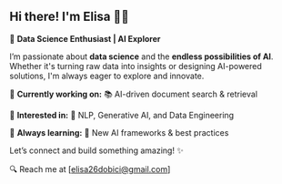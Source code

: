 ##  Hi there! I'm Elisa 👩‍💻

🚀 **Data Science Enthusiast | AI Explorer**  

I’m passionate about **data science** and the **endless possibilities of AI**. Whether it's turning raw data into insights or designing AI-powered solutions, I'm always eager to explore and innovate.  

🔹 **Currently working on:** 📚 AI-driven document search & retrieval

🔹 **Interested in:** 🤖 NLP, Generative AI, and Data Engineering

🔹 **Always learning:** 🧠 New AI frameworks & best practices  

Let’s connect and build something amazing! ✨ 

🔍 Reach me at [elisa26dobici@gmail.com] 
